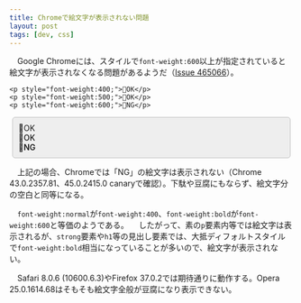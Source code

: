 ```yaml
---
title: Chromeで絵文字が表示されない問題
layout: post
tags: [dev, css]
---
```


　Google Chromeには、スタイルで`font-weight:600`以上が指定されていると絵文字が表示されなくなる問題があるようだ（[Issue 465066](https://code.google.com/p/chromium/issues/detail?id=465066)）。

```
<p style="font-weight:400;">🙆OK</p>
<p style="font-weight:500;">🙆OK</p>
<p style="font-weight:600;">🙅NG</p>
```

<div style="border: 1px solid silver; background-color: #eee; padding: 10px; border-radius: 5px; margin: 10px 5px;">
<p style="font-weight:400; margin:0;">🙆OK</p>
<p style="font-weight:500; margin:0;">🙆OK</p>
<p style="font-weight:600; margin:0;">🙅NG</p>
</div>

　上記の場合、Chromeでは「NG」の絵文字は表示されない（Chrome 43.0.2357.81、45.0.2415.0 canaryで確認）。下駄や豆腐にもならず、絵文字分の空白と同等になる。

　`font-weight:normal`が`font-weight:400`、`font-weight:bold`が`font-weight:600`と等価のようである。
　したがって、素の`p`要素内等では絵文字は表示されるが、`strong`要素や`h1`等の見出し要素では、大抵ディフォルトスタイルで`font-weight:bold`相当になっていることが多いので、絵文字が表示されない。

　Safari 8.0.6 (10600.6.3)やFirefox 37.0.2では期待通りに動作する。Opera 25.0.1614.68はそもそも絵文字全般が豆腐になり表示できない。